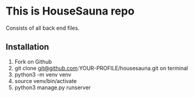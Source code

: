 # This is HouseSauna repo

Consists of all back end files.

## Installation

1. Fork on Github
2. git clone git@github.com:YOUR-PROFILE/housesauna.git on terminal
3. python3 -m venv venv
4. source venv/bin/activate
5. python3 manage.py runserver
